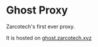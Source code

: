 <h1>Ghost Proxy</h1>
<p>Zarcotech's first ever proxy.</p>
<p>
  It is hosted on <a href="https://ghost.zarcotech.xyz">ghost.zarcotech.xyz</a>
</p>
